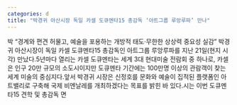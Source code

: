 ```yaml
---
categories: d
title: "박경귀 아산시장 독일 카셀 도큐멘타15 총감독 ‘아트그룹 루앙루파’ 만나"
---
```

박 “경계와 편견 허물고, 예술을 포용하는 개방적 태도·무한한 상상력 중요성 실감” 박경귀 아산시장이 독일 카셀 도큐멘타15 총감독인 아트그룹 루앙루파를 지난 21일(현지 시각) 만났다.5년마다 열리는 카셀 도큐멘타는 세계 3대 현대미술 전람회 중 하나로, 카셀은 인구 20만 규모의 소도시이지만 도큐멘타 기간에는 100만명 이상의 관람객이 찾는 세계 미술의 중심지다.앞서 박경귀 시장은 신정호를 문화와 예술이 집적된 플랫폼인 아트밸리로 구축해 국제 비엔날레를 개최하겠다는 목표를 밝힌 바 있다.시는 이번 도큐멘타15 견학 및 총감독 면